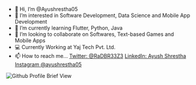 - 👋 Hi, I’m @Ayushrestha05
- 👀 I’m interested in Software Development, Data Science and Mobile App Development
- 🌱 I’m currently learning Flutter, Python, Java
- 💞️ I’m looking to collaborate on Softwares, Text-based Games and Mobile Apps
- 💻 Currently Working at Yaj Tech Pvt. Ltd.
- 📫 How to reach me... [Twitter: @RaDBR33Z3](https://twitter.com/RaDBR33Z3)  [LinkedIn: Ayush Shrestha](https://www.linkedin.com/in/ayushrestha05/) [Instagram @ayushrestha05](https://www.instagram.com/ayushrestha05/)

![Github Profile Brief View](https://github-readme-stats.vercel.app/api?username=ayushrestha05&show_icons=true&theme=radical&border_radius=10)

